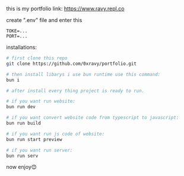 this is my portfolio
link: https://www.ravy.repl.co

create ".env" file and enter this 
```
TOKE=...
PORT=...
```

installations:
```sh
# first clone this repo
git clone https://github.com/0xravy/portfolio.git

# then install libarys i use bun runtime use this command:
bun i

# after install every thing project is ready to run.

# if you want run website:
bun run dev

# if you want convert website code from typescript to javascript:
bun run build

# if you want run js code of website:
bun run start preview

# if you want run server:
bun run serv
```

now enjoy😊